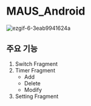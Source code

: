 # MAUS_Android
![ezgif-6-3eab9941624a](https://user-images.githubusercontent.com/75845861/135653462-35818187-0d9f-4f3e-a47d-cf88572ece6e.gif)


## 주요 기능  
1. Switch Fragment  
2. Timer Fragment  
    - Add
    - Delete
    - Modify
3. Setting Fragment  
